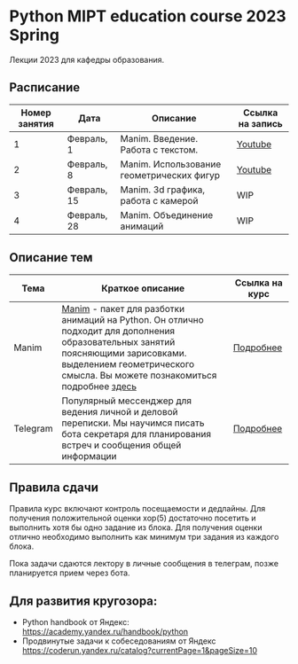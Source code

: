# Python MIPT education course 2023 Spring

Лекции 2023 для кафедры образования.


## Расписание

| Номер занятия | Дата | Описание |Ссылка на запись |
|---------|------|-------------| --------------------|
| 1 | Февраль, 1 | Manim. Введение. Работа с текстом.| [Youtube](https://youtu.be/ESgksXSbOOk)| 
| 2 | Февраль, 8 | Manim. Использование геометрических фигур  | [Youtube](https://youtu.be/N59HwS_bn0Q) | 
| 3 | Февраль, 15 | Manim. 3d графика, работа с камерой | WIP|  
| 4 | Февраль, 28 | Manim. Объединение анимаций | WIP|

## Описание тем

| Тема | Краткое описание | Ссылка на курс|
|---------|------|-------------|  
| Manim| [Manim](https://www.manim.community/) - пакет для разботки анимаций на Python. Он отлично подходит для дополнения образовательных занятий поясняющими зарисовками. выделением геометрического смысла. Вы можете познакомиться подробнее [здесь](https://www.youtube.com/@MathVisualProofs/videos)| [Подробнее](Part1.Manim/README.md) |
| Telegram | Популярный мессенджер для ведения личной и деловой переписки. Мы научимся писать бота секретаря для планирования встреч и сообщения общей информации| [Подробнее](Part2.Telegram/README.md)|

## Правила сдачи
Правила курс включают контроль посещаемости и дедлайны. 
Для получения положительной оценки хор(5) достаточно посетить и выполнить хотя бы одно задание из блока.
Для получения оценки отлично необходимо выполнить как минимум три задания из каждого блока. 

Пока задачи сдаются лектору в личные сообщения в телеграм, позже планируется прием через бота.

## Для развития кругозора:
- Python handbook от Яндекс:
https://academy.yandex.ru/handbook/python
- Продвинутые задачи к собеседованиям от Яндекс
https://coderun.yandex.ru/catalog?currentPage=1&pageSize=10

